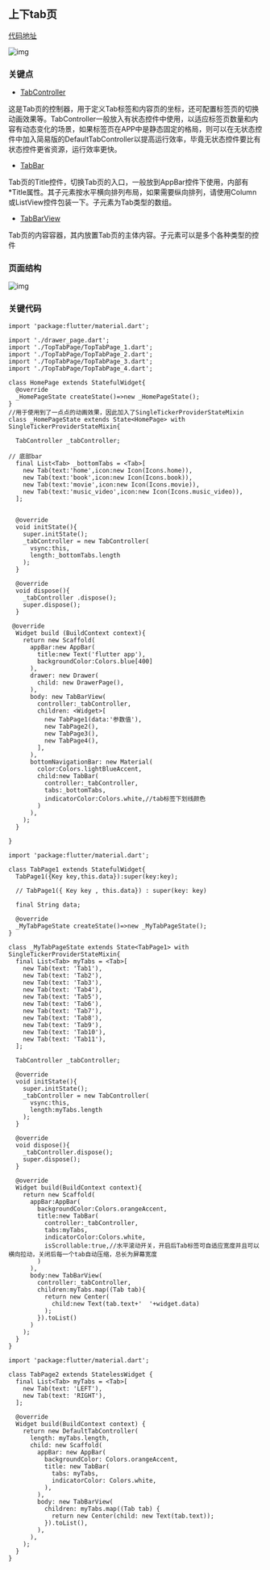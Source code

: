 ## 上下tab页

[代码地址](https://github.com/Nealyang/flutter/blob/a25b942d55/flutter_app/lib/pages/home_page.dart?1539088717069)

![img](https://github.com/Nealyang/flutter/blob/a25b942d55/images/tab_tabView.gif?1539088767051)

### 关键点

- [TabController](https://docs.flutter.io/flutter/material/TabController-class.html)

这是Tab页的控制器，用于定义Tab标签和内容页的坐标，还可配置标签页的切换动画效果等。TabController一般放入有状态控件中使用，以适应标签页数量和内容有动态变化的场景，如果标签页在APP中是静态固定的格局，则可以在无状态控件中加入简易版的DefaultTabController以提高运行效率，毕竟无状态控件要比有状态控件更省资源，运行效率更快。

- [TabBar](https://docs.flutter.io/flutter/material/TabBar-class.html)

Tab页的Title控件，切换Tab页的入口，一般放到AppBar控件下使用，内部有*Title属性。其子元素按水平横向排列布局，如果需要纵向排列，请使用Column或ListView控件包装一下。子元素为Tab类型的数组。

- [TabBarView](https://docs.flutter.io/flutter/material/TabBarView-class.html)

Tab页的内容容器，其内放置Tab页的主体内容。子元素可以是多个各种类型的控件

### 页面结构

![img](https://img.alicdn.com/tfs/TB1SpF2gMHqK1RjSZFkXXX.WFXa-1240-637.png)

### 关键代码

```
import 'package:flutter/material.dart';

import './drawer_page.dart';
import './TopTabPage/TopTabPage_1.dart';
import './TopTabPage/TopTabPage_2.dart';
import './TopTabPage/TopTabPage_3.dart';
import './TopTabPage/TopTabPage_4.dart';

class HomePage extends StatefulWidget{
  @override 
  _HomePageState createState()=>new _HomePageState();
}
//用于使用到了一点点的动画效果，因此加入了SingleTickerProviderStateMixin
class _HomePageState extends State<HomePage> with SingleTickerProviderStateMixin{

  TabController _tabController;

// 底部bar
  final List<Tab> _bottomTabs = <Tab>[
    new Tab(text:'home',icon:new Icon(Icons.home)),
    new Tab(text:'book',icon:new Icon(Icons.book)),
    new Tab(text:'movie',icon:new Icon(Icons.movie)),
    new Tab(text:'music_video',icon:new Icon(Icons.music_video)),
  ];


  @override
  void initState(){
    super.initState();
    _tabController = new TabController(
      vsync:this,
      length:_bottomTabs.length
    );
  }

  @override
  void dispose(){
    _tabController .dispose();
    super.dispose();
  }

 @override
  Widget build (BuildContext context){
    return new Scaffold(
      appBar:new AppBar(
        title:new Text('flutter app'),
        backgroundColor:Colors.blue[400]
      ),
      drawer: new Drawer(
        child: new DrawerPage(),
      ),
      body: new TabBarView(
        controller:_tabController,
        children: <Widget>[
          new TabPage1(data:'参数值'),
          new TabPage2(),
          new TabPage3(),
          new TabPage4(),
        ],
      ),
      bottomNavigationBar: new Material(
        color:Colors.lightBlueAccent,
        child:new TabBar(
          controller:_tabController,
          tabs:_bottomTabs,
          indicatorColor:Colors.white,//tab标签下划线颜色
        )
      ),
    );
  }

}

```

```
import 'package:flutter/material.dart';

class TabPage1 extends StatefulWidget{
  TabPage1({Key key,this.data}):super(key:key);

  // TabPage1({ Key key , this.data}) : super(key: key)
  
  final String data;

  @override
  _MyTabPageState createState()=>new _MyTabPageState();
}

class _MyTabPageState extends State<TabPage1> with SingleTickerProviderStateMixin{
  final List<Tab> myTabs = <Tab>[
    new Tab(text: 'Tab1'),
    new Tab(text: 'Tab2'),
    new Tab(text: 'Tab3'),
    new Tab(text: 'Tab4'),
    new Tab(text: 'Tab5'),
    new Tab(text: 'Tab6'),
    new Tab(text: 'Tab7'),
    new Tab(text: 'Tab8'),
    new Tab(text: 'Tab9'),
    new Tab(text: 'Tab10'),
    new Tab(text: 'Tab11'),
  ];

  TabController _tabController;

  @override
  void initState(){
    super.initState();
    _tabController = new TabController(
      vsync:this,
      length:myTabs.length
    );
  }

  @override
  void dispose(){
    _tabController.dispose();
    super.dispose();
  }

  @override
  Widget build(BuildContext context){
    return new Scaffold(
      appBar:AppBar(
        backgroundColor:Colors.orangeAccent,
        title:new TabBar(
          controller:_tabController,
          tabs:myTabs,
          indicatorColor:Colors.white,
          isScrollable:true,//水平滚动开关，开启后Tab标签可自适应宽度并且可以横向拉动，关闭后每一个tab自动压缩，总长为屏幕宽度
        )
      ),
      body:new TabBarView(
        controller:_tabController,
        children:myTabs.map((Tab tab){
          return new Center(
            child:new Text(tab.text+'  '+widget.data)
          );
        }).toList()
      )
    );
  }
}
```

```
import 'package:flutter/material.dart';

class TabPage2 extends StatelessWidget {
  final List<Tab> myTabs = <Tab>[
    new Tab(text: 'LEFT'),
    new Tab(text: 'RIGHT'),
  ];

  @override
  Widget build(BuildContext context) {
    return new DefaultTabController(
      length: myTabs.length,
      child: new Scaffold(
        appBar: new AppBar(
          backgroundColor: Colors.orangeAccent,
          title: new TabBar(
            tabs: myTabs,
            indicatorColor: Colors.white,
          ),
        ),
        body: new TabBarView(
          children: myTabs.map((Tab tab) {
            return new Center(child: new Text(tab.text));
          }).toList(),
        ),
      ),
    );
  }
}
```
